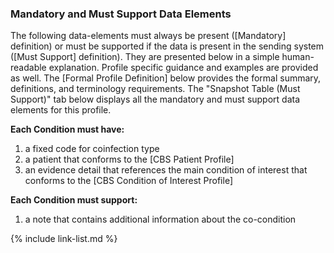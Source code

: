 ### Mandatory and Must Support Data Elements

The following data-elements must always be present ([Mandatory] definition) or must be supported if the data is present in the sending system ([Must Support] definition). They are presented below in a simple human-readable explanation. Profile specific guidance and examples are provided as well.  The [Formal Profile Definition] below provides the  formal summary, definitions, and terminology requirements.  The "Snapshot Table (Must Support)" tab below displays all the mandatory and must support data elements for this profile.

**Each Condition must have:**

1. a fixed code for coinfection type
1. a patient that conforms to the [CBS Patient Profile]
1. an evidence detail that references the main condition of interest that conforms to the [CBS Condition of Interest Profile]

**Each Condition must support:**

1. a note that contains additional information about the co-condition

{% include link-list.md %}